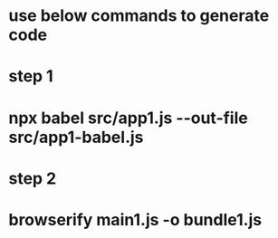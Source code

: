 # use below commands to generate code

# step 1

# npx babel src/app1.js --out-file src/app1-babel.js

# step 2

# browserify main1.js -o bundle1.js

